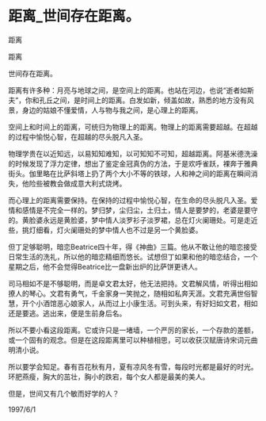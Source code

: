 # 距离_世间存在距离。

距离

距离

世间存在距离。

距离有许多种：月亮与地球之间，是空间上的距离。也站在河边，也说“逝者如斯夫”，你和孔丘之间，是时间上的距离。白发如新，倾盖如故，熟悉的地方没有风景，身边的姑娘不懂爱情，人与物与我之间，是心理上的距离。

空间上和时间上的距离，可统归为物理上的距离。物理上的距离需要超越。在超越的过程中愉悦心智，在超越的尽头脱凡入圣。

物理学贵在以近知远，以易知知难知，以可知知不可知，超越距离。阿基米德洗澡的时候发现了浮力定律，想出了鉴定金冠真伪的方法，于是欢呼雀跃，裸奔于雅典街头。伽里略在比萨斜塔上扔了两个大小不等的铁球，人和神之间的距离在瞬间消失，他险些被教会做成意大利式烧烤。

而心理上的距离需要保持。在保持的过程中愉悦心智，在生命的尽头脱凡入圣。爱情和感情是不完全一样的。梦归梦，尘归尘，土归土，情人是要梦的，老婆是要守的。黄脸婆永远是黄脸婆，梦中情人淡罗衫子淡罗裙，总在灯火阑珊处。可是走近些，挑灯细看，灯火阑珊处的梦中情人也不过是另一个黄脸婆。

但丁足够聪明，暗恋Beatrice四十年，得《神曲》三篇。他从不敢让他的暗恋接受日常生活的洗礼，所以他的暗恋精细而悠长。试想但丁如果和他的暗恋结合，一个星期之后，他不会觉得Beatrice比一盘新出炉的比萨饼更诱人。

司马相如不是不够聪明，而是卓文君太好，他无法把持。文君解风情，听得出相如撩人的琴心。文君有勇气，千金家身一笑抛之，随相如私奔天涯。文君充满世俗智慧，开个小酒馆恶心娘家人，从而过上小康生活。可到头来，有好妇如文君，相如还是要逃。逃出来，便是生前身后名。

所以不要小看这段距离。它或许只是一堵墙，一个严厉的家长，一个存款的差额，或一个固有的观念。但是在这段距离里可以种植相思，可以收获汉赋唐诗宋词元曲明清小说。

所以要学会知足。春有百花秋有月，夏有凉风冬有雪，每段时光都是最好的时光。环肥燕瘦，胸大的茁壮，胸小的跌宕，每个女人都是最美的美人。

但是，世间又有几个敏而好学的人？

1997/6/1